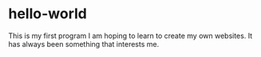 # hello-world
This is my first program
I am hoping to learn to create my own websites. It has always been something that interests me. 
